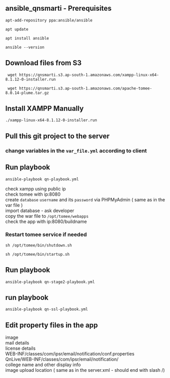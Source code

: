## ansible_qnsmarti - Prerequisites

```
apt-add-repository ppa:ansible/ansible
```
```
apt update
```
```
apt install ansible
```
```
ansible --version
```

## Download files from S3

```
 wget https://qnsmarti.s3.ap-south-1.amazonaws.com/xampp-linux-x64-8.1.12-0-installer.run
```
```
 wget https://qnsmarti.s3.ap-south-1.amazonaws.com/apache-tomee-8.0.14-plume.tar.gz
```

## Install XAMPP Manually

```
./xampp-linux-x64-8.1.12-0-installer.run
```
## Pull this git project to the server

### change variables in the  `var_file.yml` according to client

## Run playbook 
```
ansible-playbook qn-playbook.yml
````

check xampp using public ip <br />
check tomee with ip:8080 <br />
create `database`  `username` and its `password`  via PHPMyAdmin ( same as in the var file ) <br />
import database - ask developer <br />
copy the war file to `/opt/tomee/webapps` <br />
check the app with ip:8080/buildname

### Restart tomee service if needed
```
sh /opt/tomee/bin/shutdown.sh
```
```
sh /opt/tomee/bin/startup.sh
```

## Run playbook 
```
ansible-playbook qn-stage2-playbook.yml
```

## run playbook
```
ansible-playbook qn-ssl-playbook.yml
````

## Edit property files in the app 

image <br />
mail details <br />
license details <br />
WEB-INF/classes/com/ipsr/email/notification/conf.properties <br />
QnLive/WEB-INF/classes/com/ipsr/email/notification/ <br />
college name and other display info <br />
image upload location  ( same as in the server.xml  - should end with slash /) <br /> 
